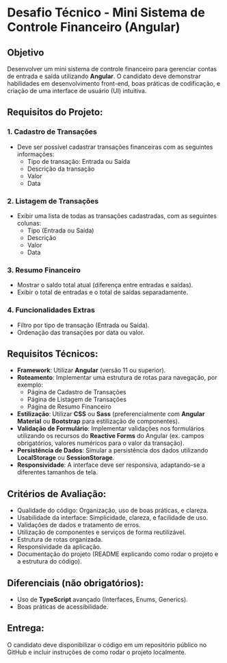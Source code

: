 # Desafio Técnico - Mini Sistema de Controle Financeiro (Angular)

## Objetivo
Desenvolver um mini sistema de controle financeiro para gerenciar contas de entrada e saída utilizando **Angular**. O candidato deve demonstrar habilidades em desenvolvimento front-end, boas práticas de codificação, e criação de uma interface de usuário (UI) intuitiva.

## Requisitos do Projeto:

### 1. Cadastro de Transações
- Deve ser possível cadastrar transações financeiras com as seguintes informações:
  - Tipo de transação: Entrada ou Saída
  - Descrição da transação
  - Valor
  - Data

### 2. Listagem de Transações
- Exibir uma lista de todas as transações cadastradas, com as seguintes colunas:
  - Tipo (Entrada ou Saída)
  - Descrição
  - Valor
  - Data

### 3. Resumo Financeiro
- Mostrar o saldo total atual (diferença entre entradas e saídas).
- Exibir o total de entradas e o total de saídas separadamente.

### 4. Funcionalidades Extras
- Filtro por tipo de transação (Entrada ou Saída).
- Ordenação das transações por data ou valor.

## Requisitos Técnicos:

- **Framework**: Utilizar **Angular** (versão 11 ou superior).
- **Roteamento**: Implementar uma estrutura de rotas para navegação, por exemplo:
  - Página de Cadastro de Transações
  - Página de Listagem de Transações
  - Página de Resumo Financeiro
- **Estilização**: Utilizar **CSS** ou **Sass** (preferencialmente com **Angular Material** ou **Bootstrap** para estilização de componentes).
- **Validação de Formulário**: Implementar validações nos formulários utilizando os recursos do **Reactive Forms** do Angular (ex. campos obrigatórios, valores numéricos para o valor da transação).
- **Persistência de Dados**: Simular a persistência dos dados utilizando **LocalStorage** ou **SessionStorage**.
- **Responsividade**: A interface deve ser responsiva, adaptando-se a diferentes tamanhos de tela.

## Critérios de Avaliação:

- Qualidade do código: Organização, uso de boas práticas, e clareza.
- Usabilidade da interface: Simplicidade, clareza, e facilidade de uso.
- Validações de dados e tratamento de erros.
- Utilização de componentes e serviços de forma reutilizável.
- Estrutura de rotas organizada.
- Responsividade da aplicação.
- Documentação do projeto (README explicando como rodar o projeto e a estrutura do código).

## Diferenciais (não obrigatórios):

- Uso de **TypeScript** avançado (Interfaces, Enums, Generics).
- Boas práticas de acessibilidade.

## Entrega:
O candidato deve disponibilizar o código em um repositório público no GitHub e incluir instruções de como rodar o projeto localmente.
